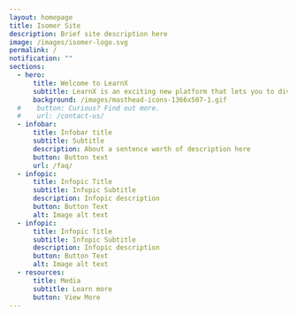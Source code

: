 ```yaml
---
layout: homepage
title: Isomer Site
description: Brief site description here
image: /images/isomer-logo.svg
permalink: /
notification: ""
sections:
  - hero:
      title: Welcome to LearnX
      subtitle: LearnX is an exciting new platform that lets you to dive into topics you’ve always wanted to explore. Whatever your motivation—personal development, being better informed about the world or simply wanting to learn something new—we have something for everyone. Customise your learning journey by making use of our curated content, learning pathways and communities.
      background: /images/masthead-icons-1366x507-1.gif
  #    button: Curious? Find out more.
  #    url: /contact-us/
  - infobar:
      title: Infobar title
      subtitle: Subtitle
      description: About a sentence worth of description here
      button: Button text
      url: /faq/
  - infopic:
      title: Infopic Title
      subtitle: Infopic Subtitle
      description: Infopic description
      button: Button Text
      alt: Image alt text
  - infopic:
      title: Infopic Title
      subtitle: Infopic Subtitle
      description: Infopic description
      button: Button Text
      alt: Image alt text
  - resources:
      title: Media
      subtitle: Learn more
      button: View More
---
```

